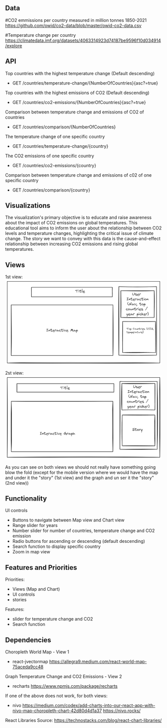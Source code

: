 ## Data

#CO2 emmissions per country measured in million tonnes 1850-2021
https://github.com/owid/co2-data/blob/master/owid-co2-data.csv

#Temperature change per country
https://climatedata.imf.org/datasets/4063314923d74187be9596f10d034914/explore

## API
Top countries with the highest temperature change (Default descending)
- GET /countries/temperature-change/{NumberOfCountries}{asc?=true}

Top countries with the highest emissions of CO2 (Default descending)
- GET /countries/co2-emissions/{NumberOfCountries}{asc?=true}

Comparison between temperature change and emissions of CO2 of countries
- GET /countries/comparison/{NumberOfCountries}

The temperature change of one specific country
- GET /countries/temperature-change/{country}

The CO2 emissions of one specific country
- GET /countries/co2-emissions/{country}

Comparison between temperature change and emissions of c02 of one specific country
- GET /countries/comparison/{country}

## Visualizations
The visualization's primary objective is to educate and raise awareness about the impact of CO2 emissions on global temperatures. This educational tool aims to inform the user about the relationship between CO2 levels and temperature changes, highlighting the critical issue of climate change. The story we want to convey with this data is the cause-and-effect relationship between increasing CO2 emissions and rising global temperatures.


## Views
1st view:
![alt text](./viewOne.png "First view")

2st view:
![alt text](./viewTwo.png "Second view")

As you can see on both views we should not really have something going blow the fold (except for the mobile version where we would have the map and under it the "story" (1st view) and the graph and un ser it the "story" (2nd view))

## Functionality

UI controls
- Buttons to navigate between Map view and Chart view
- Range slider for years
- Number slider for number of countries, temperature change and CO2 emission
- Radio buttons for ascending or descending (default descending)
- Search function to display specific country
- Zoom in map view

## Features and Priorities

Priorities:
- Views (Map and Chart)
- UI controls
- stories

Features:
- slider for temperature change and CO2
- Search function

## Dependencies

Choropleth World Map - View 1
- react-jvectormap
https://allegra9.medium.com/react-world-map-75aceda9cc48

Graph Temperature Change and CO2 Emissions - View 2
- recharts
https://www.npmjs.com/package/recharts

If one of the above does not work, for both views:
- nivo
https://medium.com/codex/add-charts-into-our-react-app-with-nivo-map-choropleth-chart-42d80d4d1a37
https://nivo.rocks/


React Libraries Source:
https://technostacks.com/blog/react-chart-libraries/
